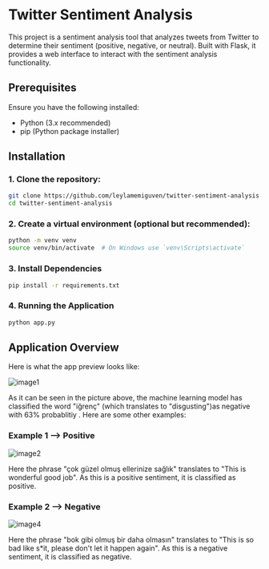 # Twitter Sentiment Analysis
This project is a sentiment analysis tool that analyzes tweets from Twitter to determine their sentiment (positive, negative, or neutral). Built with Flask, it provides a web interface to interact with the sentiment analysis functionality.

## Prerequisites
Ensure you have the following installed:
- Python (3.x recommended)
- pip (Python package installer)

## Installation

### 1. Clone the repository:
```bash
git clone https://github.com/leylamemiguven/twitter-sentiment-analysis.git
cd twitter-sentiment-analysis
```
### 2. Create a virtual environment (optional but recommended):
```bash
python -m venv venv
source venv/bin/activate  # On Windows use `venv\Scripts\activate`
```
### 3. Install Dependencies
```bash
pip install -r requirements.txt
```

### 4. Running the Application
```bash
python app.py
```

## Application Overview

Here is what the app preview looks like: 

![image1](https://github.com/user-attachments/assets/96bd1b97-2bd0-4ca4-964e-b0487467fe9d)

As it can be seen in the picture above, the machine learning model has classified the word "iğrenç" (which translates to "disgusting")as negative with 63% probablitiy . Here are some other examples:

### Example 1 --> Positive
![image2](https://github.com/user-attachments/assets/75503198-019a-47b4-8052-d5a3e4091220)

Here the phrase "çok güzel olmuş ellerinize sağlık" translates to "This is wonderful good job". As this is a positive sentiment, it is classified as positive. 

### Example 2 --> Negative 
![image4](https://github.com/user-attachments/assets/216032ea-7580-4eae-a85d-34a3f2156b1c)

Here the phrase "bok gibi olmuş bir daha olmasın" translates to "This is so bad like s*it, please don't let it happen again".  As this is a negative sentiment, it is classified as negative. 




